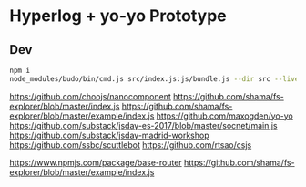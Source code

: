 # Hyperlog + yo-yo Prototype

## Dev

```sh
npm i
node_modules/budo/bin/cmd.js src/index.js:js/bundle.js --dir src --live -- -t babelify
```

https://github.com/choojs/nanocomponent
https://github.com/shama/fs-explorer/blob/master/index.js
https://github.com/shama/fs-explorer/blob/master/example/index.js
https://github.com/maxogden/yo-yo
https://github.com/substack/jsday-es-2017/blob/master/socnet/main.js
https://github.com/substack/jsday-madrid-workshop
https://github.com/ssbc/scuttlebot
https://github.com/rtsao/csjs

https://www.npmjs.com/package/base-router
https://github.com/shama/fs-explorer/blob/master/example/index.js


